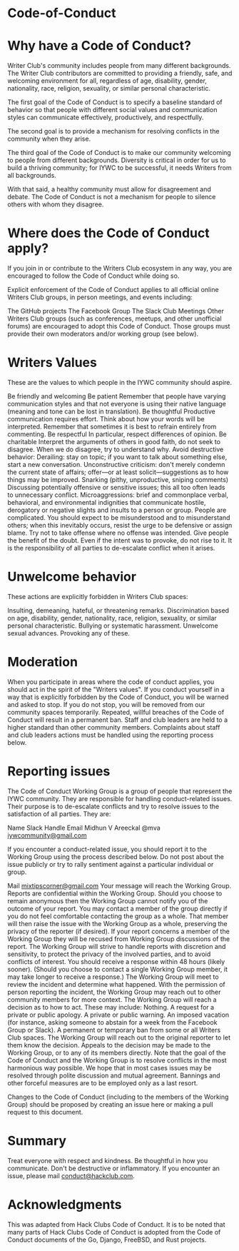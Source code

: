 # Code-of-Conduct

# Why have a Code of Conduct?

Writer Club's community includes people from many different backgrounds. The Writer Club contributors are committed to providing a friendly, safe, and welcoming environment for all, regardless of age, disability, gender, nationality, race, religion, sexuality, or similar personal characteristic.

The first goal of the Code of Conduct is to specify a baseline standard of behavior so that people with different social values and communication styles can communicate effectively, productively, and respectfully.

The second goal is to provide a mechanism for resolving conflicts in the community when they arise.

The third goal of the Code of Conduct is to make our community welcoming to people from different backgrounds. Diversity is critical in order for us to build a thriving community; for IYWC to be successful, it needs Writers from all backgrounds.

With that said, a healthy community must allow for disagreement and debate. The Code of Conduct is not a mechanism for people to silence others with whom they disagree.

# Where does the Code of Conduct apply?

If you join in or contribute to the Writers Club ecosystem in any way, you are encouraged to follow the Code of Conduct while doing so.

Explicit enforcement of the Code of Conduct applies to all official online Writers Club groups, in person meetings, and events including:

The GitHub projects
The Facebook Group
The Slack
Club Meetings
Other Writers Club groups (such as conferences, meetups, and other unofficial forums) are encouraged to adopt this Code of Conduct. Those groups must provide their own moderators and/or working group (see below).

# Writers Values

These are the values to which people in the IYWC community should aspire.

Be friendly and welcoming
Be patient
Remember that people have varying communication styles and that not everyone is using their native language (meaning and tone can be lost in translation).
Be thoughtful
Productive communication requires effort. Think about how your words will be interpreted.
Remember that sometimes it is best to refrain entirely from commenting.
Be respectful
In particular, respect differences of opinion.
Be charitable
Interpret the arguments of others in good faith, do not seek to disagree.
When we do disagree, try to understand why.
Avoid destructive behavior:
Derailing: stay on topic; if you want to talk about something else, start a new conversation.
Unconstructive criticism: don't merely condemn the current state of affairs; offer—or at least solicit—suggestions as to how things may be improved.
Snarking (pithy, unproductive, sniping comments)
Discussing potentially offensive or sensitive issues; this all too often leads to unnecessary conflict.
Microaggressions: brief and commonplace verbal, behavioral, and environmental indignities that communicate hostile, derogatory or negative slights and insults to a person or group.
People are complicated. You should expect to be misunderstood and to misunderstand others; when this inevitably occurs, resist the urge to be defensive or assign blame. Try not to take offense where no offense was intended. Give people the benefit of the doubt. Even if the intent was to provoke, do not rise to it. It is the responsibility of all parties to de-escalate conflict when it arises.

# Unwelcome behavior

These actions are explicitly forbidden in Writers Club spaces:

Insulting, demeaning, hateful, or threatening remarks.
Discrimination based on age, disability, gender, nationality, race, religion, sexuality, or similar personal characteristic.
Bullying or systematic harassment.
Unwelcome sexual advances.
Provoking any of these.
# Moderation

When you participate in areas where the code of conduct applies, you should act in the spirit of the "Writers values". If you conduct yourself in a way that is explicitly forbidden by the Code of Conduct, you will be warned and asked to stop. If you do not stop, you will be removed from our community spaces temporarily. Repeated, willful breaches of the Code of Conduct will result in a permanent ban. Staff and club leaders are held to a higher standard than other community members. Complaints about staff and club leaders actions must be handled using the reporting process below.

# Reporting issues

The Code of Conduct Working Group is a group of people that represent the IYWC community. They are responsible for handling conduct-related issues. Their purpose is to de-escalate conflicts and try to resolve issues to the satisfaction of all parties. They are:

Name	                           Slack Handle	         Email
Midhun V Areeckal                 	@mva 	             iywcommunity@gmail.com
	                         
If you encounter a conduct-related issue, you should report it to the Working Group using the process described below. Do not post about the issue publicly or try to rally sentiment against a particular individual or group.

Mail mixtipscorner@gmail.com
Your message will reach the Working Group.
Reports are confidential within the Working Group.
Should you choose to remain anonymous then the Working Group cannot notify you of the outcome of your report.
You may contact a member of the group directly if you do not feel comfortable contacting the group as a whole. That member will then raise the issue with the Working Group as a whole, preserving the privacy of the reporter (if desired).
If your report concerns a member of the Working Group they will be recused from Working Group discussions of the report.
The Working Group will strive to handle reports with discretion and sensitivity, to protect the privacy of the involved parties, and to avoid conflicts of interest.
You should receive a response within 48 hours (likely sooner). (Should you choose to contact a single Working Group member, it may take longer to receive a response.)
The Working Group will meet to review the incident and determine what happened.
With the permission of person reporting the incident, the Working Group may reach out to other community members for more context.
The Working Group will reach a decision as to how to act. These may include:
Nothing.
A request for a private or public apology.
A private or public warning.
An imposed vacation (for instance, asking someone to abstain for a week from the Facebook Group or Slack).
A permanent or temporary ban from some or all Writers Club spaces.
The Working Group will reach out to the original reporter to let them know the decision.
Appeals to the decision may be made to the Working Group, or to any of its members directly.
Note that the goal of the Code of Conduct and the Working Group is to resolve conflicts in the most harmonious way possible. We hope that in most cases issues may be resolved through polite discussion and mutual agreement. Bannings and other forceful measures are to be employed only as a last resort.

Changes to the Code of Conduct (including to the members of the Working Group) should be proposed by creating an issue here or making a pull request to this document.

# Summary

Treat everyone with respect and kindness.
Be thoughtful in how you communicate.
Don't be destructive or inflammatory.
If you encounter an issue, please mail conduct@hackclub.com.
# Acknowledgments

This was adapted from Hack Clubs Code of Conduct. It is to be noted that many parts of Hack Clubs Code of Conduct is adopted from the Code of Conduct documents of the Go, Django, FreeBSD, and Rust projects.
